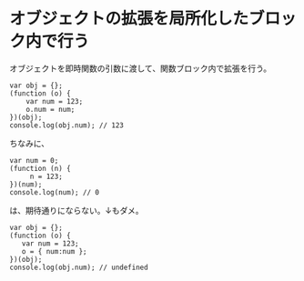 ﻿# オブジェクトの拡張を局所化したブロック内で行う

オブジェクトを即時関数の引数に渡して、関数ブロック内で拡張を行う。

```clike
var obj = {};
(function (o) {
    var num = 123;
    o.num = num;
})(obj);
console.log(obj.num); // 123
```

ちなみに、

```clike
var num = 0;
(function (n) {
     n = 123;
})(num);
console.log(num); // 0
```

は、期待通りにならない。↓もダメ。

```clike
var obj = {};
(function (o) {
   var num = 123;
   o = { num:num };
})(obj);
console.log(obj.num); // undefined
```
